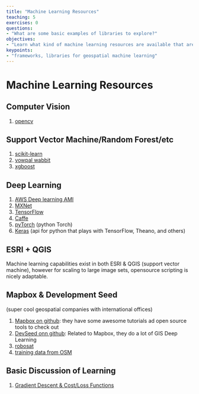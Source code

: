```yaml
---
title: "Machine Learning Resources"
teaching: 5
exercises: 0
questions:
- "What are some basic examples of libraries to explore?"
objectives:
- "Learn what kind of machine learning resources are available that are not necessarily earmarked for GIS applications"
keypoints:
- "frameworks, libraries for geospatial machine learning"
---
```


# Machine Learning Resources

## Computer Vision

1. [opencv](https://opencv.org)

## Support Vector Machine/Random Forest/etc

1. [scikit-learn](http://scikit-learn.org/stable/)
1. [vowpal wabbit](https://github.com/JohnLangford/vowpal_wabbit/wiki)
1. [xgboost](https://xgboost.readthedocs.io/en/latest/)

## Deep Learning

1. [AWS Deep learning AMI](https://aws.amazon.com/machine-learning/amis/)
1. [MXNet](https://mxnet.apache.org)
1. [TensorFlow](https://www.tensorflow.org)
1. [Caffe](http://caffe.berkeleyvision.org)
1. [pyTorch](https://pytorch.org) (python Torch)
1. [Keras](https://keras.io) (api for python that plays with TensorFlow, Theano, and others)

## ESRI + QGIS

Machine learning capabilities exist in both ESRI & QGIS (support vector machine), however for scaling to large image sets, opensource scripting is nicely adaptable.

## Mapbox & Development Seed
(super cool geospatial companies with international offices)
1. [Mapbox on github](https://github.com/mapbox): they have some awesome tutorials ad open source tools to check out
1. [DevSeed onn github](https://github.com/developmentseed): Related to Mapbox, they do a lot of GIS Deep Learning
1. [robosat](https://github.com/mapbox/robosat)
1. [training data from OSM](https://github.com/developmentseed/label-maker)

## Basic Discussion of Learning

1. [Gradient Descent & Cost/Loss Functions](https://towardsdatascience.com/machine-learning-fundamentals-via-linear-regression-41a5d11f5220)
